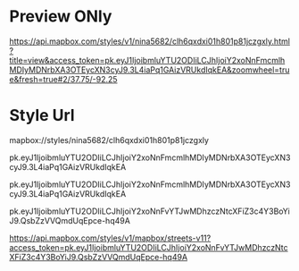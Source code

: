 # Preview ONly
https://api.mapbox.com/styles/v1/nina5682/clh6qxdxi01h801p81jczgxly.html?title=view&access_token=pk.eyJ1IjoibmluYTU2ODIiLCJhIjoiY2xoNnFmcmlhMDIyMDNrbXA3OTEycXN3cyJ9.3L4iaPq1GAizVRUkdIqkEA&zoomwheel=true&fresh=true#2/37.75/-92.25
# Style Url
mapbox://styles/nina5682/clh6qxdxi01h801p81jczgxly

pk.eyJ1IjoibmluYTU2ODIiLCJhIjoiY2xoNnFmcmlhMDIyMDNrbXA3OTEycXN3cyJ9.3L4iaPq1GAizVRUkdIqkEA

pk.eyJ1IjoibmluYTU2ODIiLCJhIjoiY2xoNnFmcmlhMDIyMDNrbXA3OTEycXN3cyJ9.3L4iaPq1GAizVRUkdIqkEA

pk.eyJ1IjoibmluYTU2ODIiLCJhIjoiY2xoNnFvYTJwMDhzczNtcXFiZ3c4Y3BoYiJ9.QsbZzVVQmdUqEpce-hq49A

https://api.mapbox.com/styles/v1/mapbox/streets-v11?access_token=pk.eyJ1IjoibmluYTU2ODIiLCJhIjoiY2xoNnFvYTJwMDhzczNtcXFiZ3c4Y3BoYiJ9.QsbZzVVQmdUqEpce-hq49A

